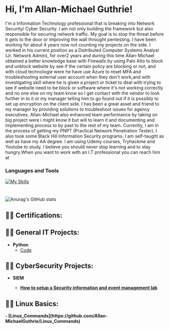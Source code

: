 <h1>Hi, I'm Allan-Michael Guthrie! </h1>
I'm a Information Technology professional that is breaking into Network Security/ Cyber Security. I am not only building the framework but also responsible for securing network traffic. My goal is to stop the threat before it gets to the door or improving the wall throught pentesting. I have been working for about 4 years now not counting my projects on the side. I worked in his current position as a Distributed Computer Systems Analyst (Jr. Network Admin), for over2 years and during this time Allan-Michael obtained a better knowledge base with Firewalls by using Palo Alto to block and unblock website by see if the certain policy are blocking or not, and with cloud technologie were he have use Azure to reset MFA and troubleshooting external user account when they don't work,and with investigating skill where he is given a project or ticket to deal with trying to see if website need to be block or software where it's not working correctly and no one else on my team know so I get contact with the vendor to look further in to it or my manager telling him to go found out if it is possibly to set up encryption on the client side. I has been a great asset and friend to my manager by providing solutions to troubleshoot issues for agency executives. Allan-Michael also enhanced team performance by taking on big project were i might know it but will to learn it and documenting and implementing process to by past to the rest of my team. Currently, I am in the process of getting my PNPT (Practical Network Penetration Tester). I also took some Black Hill Information Security programs. I am self-taught as well as have my AA degree. I am using Udemy courses, Tryhackme and Youtube to study. I believe you should never stop learning and to stay hungry.When you want to work with an I.T professional you can reach him at 

### Languages and Tools
[![My Skills](https://skillicons.dev/icons?i=vscode,azure,powershell,linux,py,bash&perline=20)](https://skillicons.dev)

#
![Anurag's GitHub stats](https://github-readme-stats.vercel.app/api?username=Allan-MichaelGuthrie&show_icons=true&theme=synthwave)
<h2>👨‍💻 Certifications:</h2>


<h2>👨‍💻 General IT Projects:</h2>

- <b>Python</b>
  - [Code]()

<h2>👨‍💻 CyberSecurity Projects:</h2>

 - <b>SIEM<b>
    - [How to setup a Security information and event management lab](https://github.com/Allan-MichaelGuthrie/Setting-up-SIEM-Lab)
 
<h2>👨‍💻 Linux Basics:</h2>
  - [Linux_Commands](https://github.com/Allan-MichaelGuthrie/Linux_Commands)

<!-- `README.md` (this file) appears on your GitHub profile.
-->
